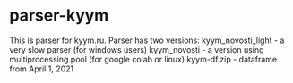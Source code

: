 # parser-kyym
This is parser for kyym.ru.
Parser has two versions:
kyym_novosti_light - a very slow parser (for windows users)
kyym_novosti - a version using multiprocessing.pool (for google colab or linux)
kyym-df.zip - dataframe from April 1, 2021
